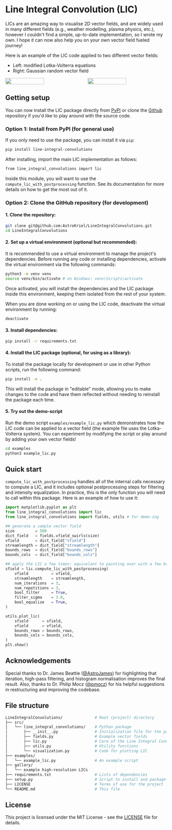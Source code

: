 # Line Integral Convolution (LIC)

LICs are an amazing way to visualise 2D vector fields, and are widely used in many different fields (e.g., weather modelling, plasma physics, etc.), however I couldn't find a simple, up-to-date implementation, so I wrote my own. I hope it can now also help you on your own vector field fueled journey!

Here is an example of the LIC code applied to two different vector fields:
- Left: modified Lotka-Volterra equations
- Right: Gaussian random vector field

<div style="display: flex; justify-content: space-between;">
  <!-- <img src="./gallery/lic_lotka_volterra.png" width="49%" /> -->
  <!-- <img src="./gallery/lic_gaussian_random.png" width="49%" /> -->
  <img src="https://raw.githubusercontent.com/AstroKriel/line-integral-convolutions/refs/heads/main/gallery/lic_lotka_volterra.png" width="49%" />
  <img src="https://raw.githubusercontent.com/AstroKriel/line-integral-convolutions/refs/heads/main/gallery/lic_gaussian_random.png" width="49%" />
</div>


## Getting setup

You can now install the LIC package directly from [PyPI](https://pypi.org/project/line-integral-convolutions/) or clone the [Github](https://github.com/AstroKriel/LineIntegralConvolutions/) repository if you'd like to play around with the source code.

### Option 1: Install from PyPI (for general use)

If you only need to use the package, you can install it via `pip`:

```bash
pip install line-integral-convolutions
```

After installing, import the main LIC implementation as follows:

```bash
from line_integral_convolutions import lic
```

Inside this module, you will want to use the `compute_lic_with_postprocessing` function. See its documentation for more details on how to get the most out of it.

### Option 2: Clone the GitHub repository (for development)

#### 1. Clone the repository:

```bash
git clone git@github.com:AstroKriel/LineIntegralConvolutions.git
cd LineIntegralConvolutions
```

#### 2. Set up a virtual environment (optional but recommended):

It is recommended to use a virtual environment to manage the project's dependencies. Before running any code or installing dependencies, activate the virtual environment via the following commands:

```bash
python3 -m venv venv
source venv/bin/activate # on Windows: venv\Scripts\activate
```

Once activated, you will install the dependencies and the LIC package inside this environment, keeping them isolated from the rest of your system.

When you are done working on or using the LIC code, deactivate the virtual environment by running:

```bash
deactivate
```

#### 3. Install dependencies:

```bash
pip install -r requirements.txt
```

#### 4. Install the LIC package (optional, for using as a library):

To install the package locally for development or use in other Python scripts, run the following command:

```bash
pip install -e .
```

This will install the package in "editable" mode, allowing you to make changes to the code and have them reflected without needing to reinstall the package each time.

#### 5. Try out the demo-script

Run the demo script `examples/example_lic.py` which demonstrates how the LIC code can be applied to a vector field (the example file uses the Lotka-Volterra system). You can experiment by modifying the script or play around by adding your own vector fields!

```bash
cd examples
python3 example_lic.py
```

## Quick start

`compute_lic_with_postprocessing` handles all of the internal calls necessary to compute a LIC, and it includes optional postprocessing steps for filtering and intensity equalization. In practice, this is the only function you will need to call within this package. Here is an example of how to use it:


```python
import matplotlib.pyplot as plt
from line_integral_convolutions import lic
from line_integral_convolutions import fields, utils # for demo-ing

## generate a sample vector field
size         = 500
dict_field   = fields.vfield_swirls(size)
vfield       = dict_field["vfield"]
streamlength = dict_field["streamlength"]
bounds_rows  = dict_field["bounds_rows"]
bounds_cols  = dict_field["bounds_cols"]

## apply the LIC a few times: equivelant to painting over with a few brush strokes
sfield = lic.compute_lic_with_postprocessing(
    vfield          = vfield,
    streamlength    = streamlength,
    num_iterations  = 3,
    num_repetitions = 3,
    bool_filter     = True,
    filter_sigma    = 3.0,
    bool_equalize   = True,
)

utils.plot_lic(
    sfield      = sfield,
    vfield      = vfield,
    bounds_rows = bounds_rows,
    bounds_cols = bounds_cols,
)
plt.show()
```

## Acknowledgements

Special thanks to Dr. James Beattie ([@AstroJames](https://github.com/AstroJames)) for highlighting that iteration, high-pass filtering, and histogram normalisation improves the final result. Also, thanks to Dr. Philip Mocz ([@pmocz](https://github.com/pmocz)) for his helpful suggestions in restructuring and improving the codebase.

## File structure

```bash
LineIntegralConvolutions/              # Root (project) directory
├── src/
│   └── line_integral_convolutions/    # Python package
│       ├── __init__.py                # Initialization file for the package
│       ├── fields.py                  # Example vector fields
│       ├── lic.py                     # Core of the Line Integral Convolution (LIC) package
│       ├── utils.py                   # Utility functions
│       └── visualization.py           # Code for plotting LIC
├── examples/
│   └── example_lic.py                 # An example script
├── gallary/
│   └── example high-resolution LICs
├── requirements.txt                   # Lists of dependencies
├── setup.py                           # Script to install and package-up the project
├── LICENSE                            # Terms of use for the project
└── README.md                          # This file
```

## License

This project is licensed under the MIT License - see the [LICENSE](./LICENSE) file for details.
